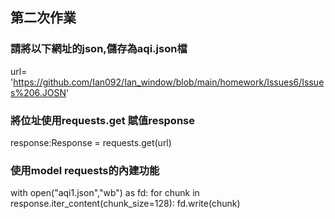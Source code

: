 ## 第二次作業
### 請將以下網址的json,儲存為aqi.json檔
url= 'https://github.com/Ian092/Ian_window/blob/main/homework/Issues6/Issues%206.JOSN'

### 將位址使用requests.get 賦值response
response:Response = requests.get(url)

### 使用model requests的內建功能
with open("aqi1.json","wb") as fd:
    for chunk in response.iter_content(chunk_size=128):
        fd.write(chunk)